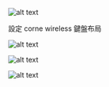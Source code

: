 ![alt text](https://github.com/cloverdefa/corne-wireless-view-zmk-config/blob/main/pictures/corne-wireless.jpg?raw=true)

設定 corne wireless 鍵盤布局   

![alt text](https://github.com/cloverdefa/corne-wireless-view-zmk-config/blob/main/pictures/default.jpg?raw=true)

![alt text](https://github.com/cloverdefa/corne-wireless-view-zmk-config/blob/main/pictures/lower.jpg?raw=true)

![alt text](https://github.com/cloverdefa/corne-wireless-view-zmk-config/blob/main/pictures/raise.jpg?raw=true)
